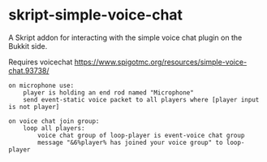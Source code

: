 # skript-simple-voice-chat

A Skript addon for interacting with the simple voice chat plugin on the Bukkit side.

Requires voicechat https://www.spigotmc.org/resources/simple-voice-chat.93738/

```
on microphone use:
    player is holding an end rod named "Microphone"
    send event-static voice packet to all players where [player input is not player]

on voice chat join group:
    loop all players:
        voice chat group of loop-player is event-voice chat group
        message "&6%player% has joined your voice group" to loop-player
```
